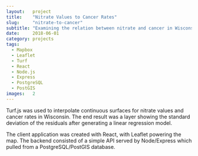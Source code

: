 ```yaml
---
layout:   project
title:    "Nitrate Values to Cancer Rates"
slug:     "nitrate-to-cancer"
subtitle: "Examining the relation between nitrate and cancer in Wisconsin"
date:     2018-06-01
category: projects
tags:
  - Mapbox
  - Leaflet
  - Turf
  - React
  - Node.js
  - Express
  - PostgreSQL
  - PostGIS
images:   2
---
```

Turf.js was used to interpolate continuous surfaces for nitrate values and cancer rates in Wisconsin. The end result was a layer showing the standard deviation of the residuals after generating a linear regression model. 

The client application was created with React, with Leaflet powering the map. The backend consisted of a simple API served by Node/Express which pulled from a PostgreSQL/PostGIS database.
